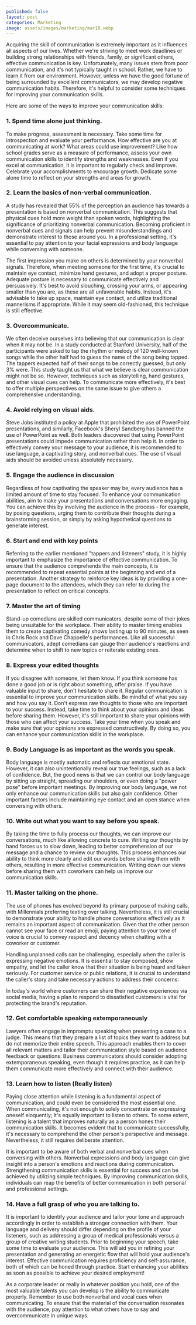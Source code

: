 ```yaml
---
published: false
layout: post
categories: Marketing
image: assets/images/marketing/mar18.webp
---
```


Acquiring the skill of communication is extremely important as it influences all aspects of our lives. Whether we're striving to meet work deadlines or building strong relationships with friends, family, or significant others, effective communication is key. Unfortunately, many issues stem from poor communication, and it's not typically taught in school. Rather, we have to learn it from our environment. However, unless we have the good fortune of being surrounded by excellent communicators, we may develop negative communication habits. Therefore, it's helpful to consider some techniques for improving your communication skills. 

Here are some of the ways to improve your communication skills:

### 1.	Spend time alone just thinking.
To make progress, assessment is necessary. Take some time for introspection and evaluate your performance. How effective are you at communicating at work? What areas could use improvement? Like how school grades serve as a measure of performance, assess your own communication skills to identify strengths and weaknesses. Even if you excel at communication, it is important to regularly check and improve. Celebrate your accomplishments to encourage growth. Dedicate some alone time to reflect on your strengths and areas for growth.

### 2.	Learn the basics of non-verbal communication.
A study has revealed that 55% of the perception an audience has towards a presentation is based on nonverbal communication. This suggests that physical cues hold more weight than spoken words, highlighting the significance of prioritizing nonverbal communication. Becoming proficient in nonverbal cues and signals can help prevent misunderstandings and demonstrate interest to those around you. In a professional setting, it's essential to pay attention to your facial expressions and body language while conversing with someone. 

The first impression you make on others is determined by your nonverbal signals. Therefore, when meeting someone for the first time, it's crucial to maintain eye contact, minimize hand gestures, and adopt a proper posture. Adequate posture is necessary to communicate effectively and persuasively. It's best to avoid slouching, crossing your arms, or appearing smaller than you are, as these are all unfavorable habits. Instead, it's advisable to take up space, maintain eye contact, and utilize traditional mannerisms if appropriate. While it may seem old-fashioned, this technique is still effective.

### 3.	Overcommunicate.
We often deceive ourselves into believing that our communication is clear when it may not be. In a study conducted at Stanford University, half of the participants were asked to tap the rhythm or melody of 120 well-known songs while the other half had to guess the name of the song being tapped. The tappers expected half of their songs to be correctly guessed, but only 3% were. This study taught us that what we believe is clear communication might not be so. However, techniques such as storytelling, hand gestures, and other visual cues can help. To communicate more effectively, it's best to offer multiple perspectives on the same issue to give others a comprehensive understanding.

### 4.	Avoid relying on visual aids.
Steve Jobs instituted a policy at Apple that prohibited the use of PowerPoint presentations, and similarly, Facebook's Sheryl Sandberg has banned the use of PowerPoint as well. Both leaders discovered that using PowerPoint presentations could impede communication rather than help it. In order to effectively convey your message to your audience, it is recommended to use language, a captivating story, and nonverbal cues. The use of visual aids should be avoided unless absolutely necessary.

### 5.	Engage the audience in discussion
Regardless of how captivating the speaker may be, every audience has a limited amount of time to stay focused. To enhance your communication abilities, aim to make your presentations and conversations more engaging. You can achieve this by involving the audience in the process - for example, by posing questions, urging them to contribute their thoughts during a brainstorming session, or simply by asking hypothetical questions to generate interest.

### 6.	Start and end with key points
Referring to the earlier mentioned "tappers and listeners" study, it is highly important to emphasize the importance of effective communication. To ensure that the audience comprehends the main concepts, it is recommended to repeat essential points at the beginning and end of a presentation. Another strategy to reinforce key ideas is by providing a one-page document to the attendees, which they can refer to during the presentation to reflect on critical concepts.

### 7.	Master the art of timing
Stand-up comedians are skilled communicators, despite some of their jokes being unsuitable for the workplace. Their ability to master timing enables them to create captivating comedy shows lasting up to 90 minutes, as seen in Chris Rock and Dave Chappelle's performances. Like all successful communicators, adept comedians can gauge their audience's reactions and determine when to shift to new topics or reiterate existing ones.

### 8.	Express your edited thoughts
If you disagree with someone, let them know. If you think someone has done a good job or is right about something, offer praise. If you have valuable input to share, don't hesitate to share it. Regular communication is essential to improve your communication skills. Be mindful of what you say and how you say it. Don't express raw thoughts to those who are important to your success. Instead, take time to think about your opinions and ideas before sharing them. However, it's still important to share your opinions with those who can affect your success. Take your time when you speak and make sure that your opinions are expressed constructively. By doing so, you can enhance your communication skills in the workplace.

### 9.	Body Language is as important as the words you speak.
Body language is mostly automatic and reflects our emotional state. However, it can also unintentionally reveal our true feelings, such as a lack of confidence. But, the good news is that we can control our body language by sitting up straight, spreading our shoulders, or even doing a "power pose" before important meetings. By improving our body language, we not only enhance our communication skills but also gain confidence. Other important factors include maintaining eye contact and an open stance when conversing with others.

### 10.	Write out what you want to say before you speak.
By taking the time to fully process our thoughts, we can improve our conversations, much like allowing concrete to cure. Writing our thoughts by hand forces us to slow down, leading to better comprehension of our message and a chance to review our thoughts. This process enhances our ability to think more clearly and edit our words before sharing them with others, resulting in more effective communication. Writing down our views before sharing them with coworkers can help us improve our communication skills.

### 11.	Master talking on the phone.
The use of phones has evolved beyond its primary purpose of making calls, with Millennials preferring texting over talking. Nevertheless, it is still crucial to demonstrate your ability to handle phone conversations effectively as it remains an important aspect of communication. Given that the other person cannot see your face or read an emoji, paying attention to your tone of voice is crucial to convey respect and decency when chatting with a coworker or customer.

Handling unplanned calls can be challenging, especially when the caller is expressing negative emotions. It is essential to stay composed, show empathy, and let the caller know that their situation is being heard and taken seriously. For customer service or public relations, it is crucial to understand the caller's story and take necessary actions to address their concerns.

In today's world where customers can share their negative experiences via social media, having a plan to respond to dissatisfied customers is vital for protecting the brand's reputation.

### 12.	Get comfortable speaking extemporaneously
Lawyers often engage in impromptu speaking when presenting a case to a judge. This means that they prepare a list of topics they want to address but do not memorize their entire speech. This approach enables them to cover all relevant matters and tailor their communication style based on audience feedback or questions. Business communicators should consider adopting extemporaneous speaking, even though it requires practice, as it can help them communicate more effectively and connect with their audience.

### 13.	Learn how to listen (Really listen)
Paying close attention while listening is a fundamental aspect of communication, and could even be considered the most essential one. When communicating, it's not enough to solely concentrate on expressing oneself eloquently; it's equally important to listen to others. To some extent, listening is a talent that improves naturally as a person hones their communication skills. It becomes evident that to communicate successfully, it's necessary to comprehend the other person's perspective and message. Nevertheless, it still requires deliberate attention.

It is important to be aware of both verbal and nonverbal cues when conversing with others. Nonverbal expressions and body language can give insight into a person's emotions and reactions during communication. Strengthening communication skills is essential for success and can be achieved by utilizing simple techniques. By improving communication skills, individuals can reap the benefits of better communication in both personal and professional settings.

### 14.	Have a full grasp of who you are talking to.
It is important to identify your audience and tailor your tone and approach accordingly in order to establish a stronger connection with them. Your language and delivery should differ depending on the profile of your listeners, such as addressing a group of medical professionals versus a group of creative writing students. Prior to beginning your speech, take some time to evaluate your audience. This will aid you in refining your presentation and generating an energetic flow that will hold your audience's interest. Effective communication requires proficiency and self-assurance, both of which can be honed through practice. Start enhancing your abilities as soon as possible to achieve your desired employment!

As a corporate leader or really in whatever position you hold, one of the most valuable talents you can develop is the ability to communicate properly. Remember to use both nonverbal and vocal cues when communicating. To ensure that the material of the conversation resonates with the audience, pay attention to what others have to say and overcommunicate in unique ways.

